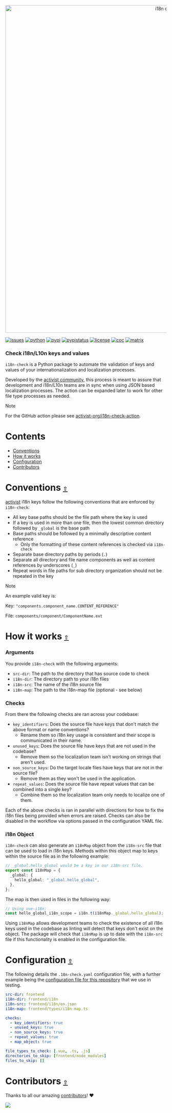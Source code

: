 <div align="center">
  <a href="https://github.com/activist-org/i18n-check"><img src="https://raw.githubusercontent.com/activist-org/i18n-check/main/.github/resources/i18nCheckGitHubBanner.png" width=1024 alt="i18n check logo"></a>
</div>

[![issues](https://img.shields.io/github/issues/activist-org/i18n-check?label=%20&logo=github)](https://github.com/activist-org/i18n-check/issues)
[![python](https://img.shields.io/badge/Python-4B8BBE.svg?logo=python&logoColor=ffffff)](https://github.com/activist-org/i18n-check/blob/main/CONTRIBUTING.md)
[![pypi](https://img.shields.io/pypi/v/i18n-check.svg?label=%20&color=4B8BBE)](https://pypi.org/project/i18n-check/)
[![pypistatus](https://img.shields.io/pypi/status/i18n-check.svg?label=%20)](https://pypi.org/project/i18n-check/)
[![license](https://img.shields.io/github/license/activist-org/i18n-check.svg?label=%20)](https://github.com/activist-org/i18n-check/blob/main/LICENSE.txt)
[![coc](https://img.shields.io/badge/Contributor%20Covenant-ff69b4.svg)](https://github.com/activist-org/i18n-check/blob/main/.github/CODE_OF_CONDUCT.md)
[![matrix](https://img.shields.io/badge/Matrix-000000.svg?logo=matrix&logoColor=ffffff)](https://matrix.to/#/#activist_community:matrix.org)

### Check i18n/L10n keys and values

`i18n-check` is a Python package to automate the validation of keys and values of your internationalization and localization processes.

Developed by the [activist community](https://github.com/activist-org), this process is meant to assure that development and i18n/L10n teams are in sync when using JSON based localization processes. The action can be expanded later to work for other file type processes as needed.

> [!NOTE]
> For the GitHub action please see [activist-org/i18n-check-action](https://github.com/activist-org/i18n-check-action).

<a id="contents"></a>

# **Contents**

- [Conventions](#contentions)
- [How it works](#how-it-works)
- [Configuration](#configuration)
- [Contributors](#contributors)

<a id="conventions"></a>

# Conventions [`⇧`](#contents)

[activist](https://github.com/activist-org/activist) i18n keys follow the following conventions that are enforced by `i18n-check`:

- All key base paths should be the file path where the key is used
- If a key is used in more than one file, then the lowest common directory followed by `_global` is the base path
- Base paths should be followed by a minimally descriptive content reference
  - Only the formatting of these content references is checked via `i18n-check`
- Separate base directory paths by periods (`.`)
- Separate all directory and file name components as well as content references by underscores (`_`)
- Repeat words in file paths for sub directory organization should not be repeated in the key

> [!NOTE]
> An example valid key is:
>
> Key: `"components.component_name.CONTENT_REFERENCE"`
>
> File: `components/component/ComponentName.ext`

<a id="how-it-works"></a>

# How it works [`⇧`](#contents)

### Arguments

You provide `i18n-check` with the following arguments:

- `src-dir`: The path to the directory that has source code to check
- `i18n-dir`: The directory path to your i18n files
- `i18n-src`: The name of the i18n source file
- `i18n-map`: The path to the i18n-map file (optional - see below)

### Checks

From there the following checks are ran across your codebase:

- `key_identifiers`: Does the source file have keys that don't match the above format or name conventions?
  - Rename them so i18n key usage is consistent and their scope is communicated in their name.
- `unused_keys`: Does the source file have keys that are not used in the codebase?
  - Remove them so the localization team isn't working on strings that aren't used.
- `non_source_keys`: Do the target locale files have keys that are not in the source file?
  - Remove them as they won't be used in the application.
- `repeat_values`: Does the source file have repeat values that can be combined into a single key?
  - Combine them so the localization team only needs to localize one of them.

Each of the above checks is ran in parallel with directions for how to fix the i18n files being provided when errors are raised. Checks can also be disabled in the workflow via options passed in the configuration YAML file.

### i18n Object

`i18n-check` can also generate an `i18nMap` object from the `i18n-src` file that can be used to load in i18n keys. Methods within this object map to keys within the source file as in the following example:

```ts
// _global.hello_global would be a key in our i18n-src file.
export const i18nMap = {
  _global: {
    hello_global: "_global.hello_global",
  },
};
```

The map is then used in files in the following way:

```ts
// Using vue-i18n:
const hello_global_i18n_scope = i18n.t(i18nMap._global.hello_global);
```

Using `i18nMap` allows development teams to check the existence of all i18n keys used in the codebase as linting will detect that keys don't exist on the object. The package will check that `i18nMap` is up to date with the `i18n-src` file if this functionality is enabled in the configuration file.

<a id="configuration"></a>

# Configuration [`⇧`](#contents)

The following details the `.18n-check.yaml` configuration file, with a further example being the [configuration file for this repository](/.i18n-check.yaml) that we use in testing.

```yaml
src-dir: frontend
i18n-dir: frontend/i18n
i18n-src: frontend/i18n/en.json
i18n-map: frontend/types/i18n-map.ts

checks:
  - key_identifiers: true
  - unused_keys: true
  - non_source_keys: true
  - repeat_values: true
  - map_object: true

file_types_to_check: [.vue, .ts, .js]
directories_to_skip: [frontend/node_modules]
files_to_skip: []
```

<a id="contributors"></a>

# Contributors [`⇧`](#contents)

Thanks to all our amazing [contributors](https://github.com/activist-org/i18n-check/graphs/contributors)! ❤️

<a href="https://github.com/activist-org/i18n-check/graphs/contributors">
  <img src="https://contrib.rocks/image?repo=activist-org/i18n-check" />
</a>
